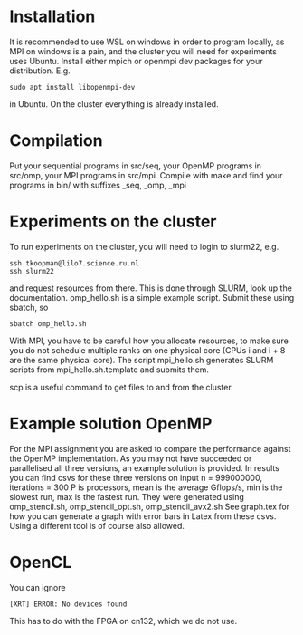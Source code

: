 # Installation

It is recommended to use WSL on windows in order to program locally,
as MPI on windows is a pain, and the cluster you will need for experiments
uses Ubuntu. Install either mpich or openmpi dev packages for your distribution.
E.g.

```
sudo apt install libopenmpi-dev
```

in Ubuntu. On the cluster everything is already installed.

# Compilation

Put your sequential programs in src/seq, your OpenMP programs in src/omp,
your MPI programs in src/mpi.
Compile with make and find your programs in bin/ with suffixes _seq, _omp, _mpi

# Experiments on the cluster

To run experiments on the cluster, you will need to login to slurm22, e.g.

```
ssh tkoopman@lilo7.science.ru.nl
ssh slurm22
```

and request resources from there. This is done through SLURM, look up the
documentation. omp_hello.sh is a simple example script. Submit these
using sbatch, so

```
sbatch omp_hello.sh
```

With MPI, you have to be careful how you allocate resources, to make sure
you do not schedule multiple ranks on one physical core (CPUs i and i + 8 are
the same physical core). The script mpi_hello.sh generates SLURM scripts from
mpi_hello.sh.template and submits them.

scp is a useful command to get files to and from the cluster.

# Example solution OpenMP
For the MPI assignment you are asked to compare the performance against the
OpenMP implementation. As you may not have succeeded or parallelised all three
versions, an example solution is provided. In results you can find csvs for
these three versions on input n = 999000000, iterations = 300
P is processors, mean is the average Gflops/s, min is the slowest run,
max is the fastest run.
They were generated using omp_stencil.sh, omp_stencil_opt.sh, omp_stencil_avx2.sh
See graph.tex for how you can generate a graph with
error bars in Latex from these csvs. Using a different tool is of course
also allowed.

# OpenCL
You can ignore

```
[XRT] ERROR: No devices found
```

This has to do with the FPGA on cn132, which we do not use.
